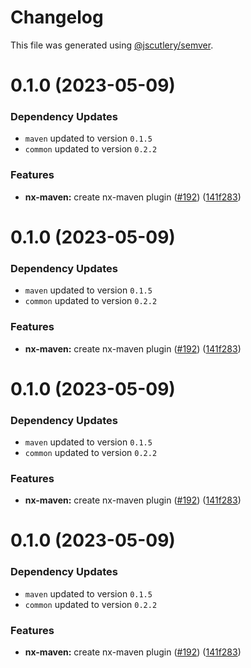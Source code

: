 # Changelog

This file was generated using [@jscutlery/semver](https://github.com/jscutlery/semver).

# 0.1.0 (2023-05-09)

### Dependency Updates

* `maven` updated to version `0.1.5`
* `common` updated to version `0.2.2`

### Features

* **nx-maven:** create nx-maven plugin ([#192](https://github.com/khalilou88/jnxplus/issues/192)) ([141f283](https://github.com/khalilou88/jnxplus/commit/141f283fd63a523f5dfa1a3fae982912b159ab8b))



# 0.1.0 (2023-05-09)

### Dependency Updates

* `maven` updated to version `0.1.5`
* `common` updated to version `0.2.2`

### Features

* **nx-maven:** create nx-maven plugin ([#192](https://github.com/khalilou88/jnxplus/issues/192)) ([141f283](https://github.com/khalilou88/jnxplus/commit/141f283fd63a523f5dfa1a3fae982912b159ab8b))



# 0.1.0 (2023-05-09)

### Dependency Updates

* `maven` updated to version `0.1.5`
* `common` updated to version `0.2.2`

### Features

* **nx-maven:** create nx-maven plugin ([#192](https://github.com/khalilou88/jnxplus/issues/192)) ([141f283](https://github.com/khalilou88/jnxplus/commit/141f283fd63a523f5dfa1a3fae982912b159ab8b))



# 0.1.0 (2023-05-09)

### Dependency Updates

* `maven` updated to version `0.1.5`
* `common` updated to version `0.2.2`

### Features

* **nx-maven:** create nx-maven plugin ([#192](https://github.com/khalilou88/jnxplus/issues/192)) ([141f283](https://github.com/khalilou88/jnxplus/commit/141f283fd63a523f5dfa1a3fae982912b159ab8b))
